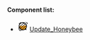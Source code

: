 #### Component list:
* ![IMAGE](../../images/icons/Update_Honeybee.png) [Update_Honeybee](../components/Update_Honeybee.md)